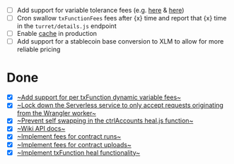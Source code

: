 - [ ] Add support for variable tolerance fees (e.g. [here](https://github.com/tyvdh/stellar-tss/blob/master/wrangler/src/txFunctions/run.js#L90-L91) & [here](https://github.com/tyvdh/stellar-tss/blob/master/wrangler/src/txSponsors/add.js#L20))
- [ ] Cron swallow `txFunctionFees` fees after {x} time and report that {x} time in the `turret/details.js` endpoint
- [ ] Enable [cache](https://github.com/tyvdh/stellar-tss/blob/master/wrangler/src/index.js#L44-L53) in production
- [ ] Add support for a stablecoin base conversion to XLM to allow for more reliable pricing

# Done
- [x] [~Add support for per txFunction dynamic variable fees~](https://github.com/tyvdh/stellar-tss/commit/785036ec693a937ad3d0f4178fcddea33f1eb4a3)
- [x] [~Lock down the Serverless service to only accept requests originating from the Wrangler worker~](https://github.com/tyvdh/stellar-tss/pull/5)
- [x] [~Prevent self swapping in the ctrlAccounts heal.js function~](https://github.com/tyvdh/stellar-tss/commit/75c77311822f8e75b4dcac654fbd2eac45a6d755)
- [x] [~Wiki API docs~](https://github.com/tyvdh/stellar-tss/wiki)
- [x] [~Implement fees for contract runs~](https://github.com/tyvdh/stellar-tss/pull/3)
- [x] [~Implement fees for contract uploads~](https://github.com/tyvdh/stellar-tss/commit/6c8b299e22fec41fa546cc3a7d2f74016c5f2351)
- [x] [~Implement txFunction heal functionality~](https://github.com/tyvdh/stellar-tss/pull/2)
